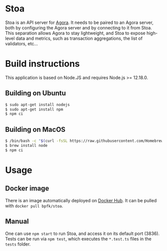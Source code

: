 # Stoa

Stoa is an API server for [Agora](https://github.com/bpfkorea/agora).
It needs to be paired to an Agora server, both by configuring the Agora server and by connecting to it from Stoa.
This separation allows Agora to stay lightweight, and Stoa to expose high-level data and metrics,
such as transaction aggregations, the list of validators, etc...

# Build instructions

This application is based on Node.JS and requires Node.js >= 12.18.0.

## Building on Ubuntu

```sh
$ sudo apt-get install nodejs
$ sudo apt-get install npm
$ npm ci
```

## Building on MacOS

```sh
$ /bin/bash -c "$(curl -fsSL https://raw.githubusercontent.com/Homebrew/install/master/install.sh)"
$ brew install node
$ npm ci
```

# Usage

## Docker image

There is  an image automatically deployed on [Docker Hub](https://hub.docker.com/r/bpfk/stoa).
It can be pulled with `docker pull bpfk/stoa`.

## Manual

One can use `npm start` to run Stoa, and access it on its default port (3836).
Tests can be run via `npm test`, which executes the `*.test.ts` files in the `tests` folder.
